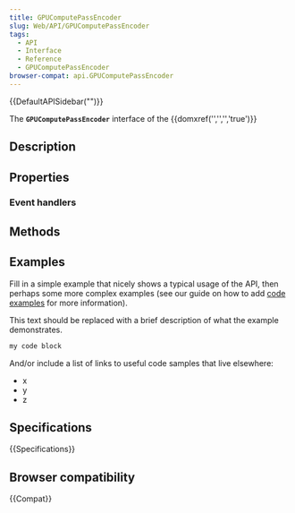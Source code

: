 ```yaml
---
title: GPUComputePassEncoder
slug: Web/API/GPUComputePassEncoder
tags:
  - API
  - Interface
  - Reference
  - GPUComputePassEncoder
browser-compat: api.GPUComputePassEncoder
---
```

{{DefaultAPISidebar("")}}

The **`GPUComputePassEncoder`** interface of the {{domxref('','','','true')}} 

## Description

 

## Properties



### Event handlers



## Methods



## Examples

Fill in a simple example that nicely shows a typical usage of the API, then perhaps some more complex examples (see our guide on how to add [code examples](/en-US/docs/MDN/Contribute/Structures/Code_examples) for more information).

This text should be replaced with a brief description of what the example demonstrates.

```js
my code block
```

And/or include a list of links to useful code samples that live elsewhere:

*   x
*   y
*   z

## Specifications

{{Specifications}}

## Browser compatibility

{{Compat}}

